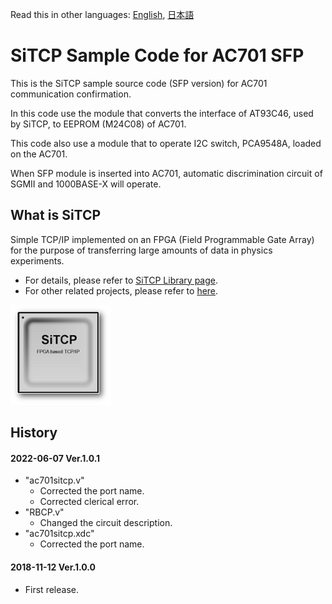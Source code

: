 Read this in other languages: [English](README.md), [日本語](README.ja.md)

# SiTCP Sample Code for AC701 SFP

This is the SiTCP sample source code (SFP version) for AC701 communication confirmation.

In this code use the module that converts the interface of AT93C46, used by SiTCP, to EEPROM (M24C08) of AC701.

This code also use a module that to operate I2C switch, PCA9548A, loaded on the AC701.

When SFP module is inserted into AC701, automatic discrimination circuit of SGMII and 1000BASE-X will operate.


## What is SiTCP

Simple TCP/IP implemented on an FPGA (Field Programmable Gate Array) for the purpose of transferring large amounts of data in physics experiments.

* For details, please refer to [SiTCP Library page](https://www.bbtech.co.jp/en/products/sitcp-library/).
* For other related projects, please refer to [here](https://github.com/BeeBeansTechnologies).

![SiTCP](sitcp.png)


## History

#### 2022-06-07 Ver.1.0.1

* "ac701sitcp.v"
     * Corrected the port name.
     * Corrected clerical error.
* "RBCP.v"
     * Changed the circuit description.
* "ac701sitcp.xdc"
     * Corrected the port name.

#### 2018-11-12 Ver.1.0.0

* First release.